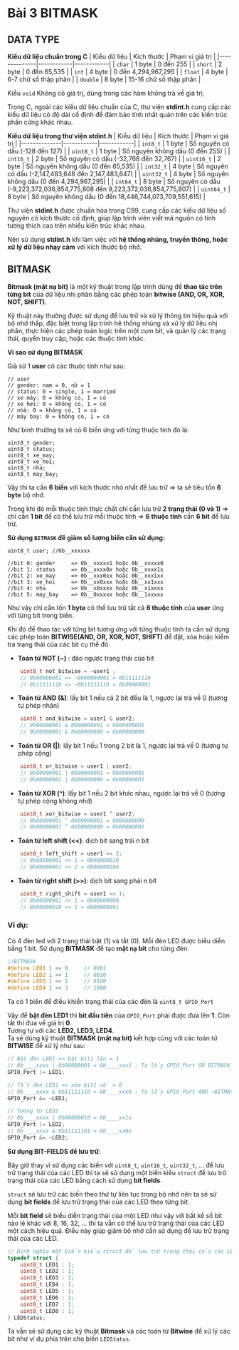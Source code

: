 
# Bài 3 BITMASK

## DATA TYPE

__Kiểu dữ liệu chuẩn trong C__
| Kiểu dữ liệu | Kích thước      | Phạm vi giá trị       |
|--------------|------------|------------|
| ```char```   | 1 byte     | 0 đến 255  |
| ```short```  | 2 byte     | 0 đến 65,535 |
| ```int```    | 4 byte     | 0 đến 4,294,967,295  |
| ```float```  | 4 byte     | 6-7 chữ số thập phân  |
| ```double``` | 8 byte     | 15-16 chữ số thập phân  |

Kiểu ```void``` Không có giá trị, dùng trong các hàm không trả về giá trị.

Trong C, ngoài các kiểu dữ liệu chuẩn của C, thư viện __stdint.h__ cung cấp các kiểu dữ liệu có độ dài cố định để đảm bảo tính nhất quán trên các kiến trúc phần cứng khác nhau.

__Kiểu dữ liệu trong thư viện stdint.h__ 
| Kiểu dữ liệu | Kích thước      | Phạm vi giá trị       |
|--------------|------------|------------|
| ```int8_t```   | 1 byte     | Số nguyên có dấu (-128 đến 127)  |
| ```uint8_t```  | 1 byte     | Số nguyên không dấu (0 đến 255) |
| ```int16_t```  | 2 byte     | Số nguyên có dấu (-32,768 đến 32,767)  |
| ```uint16_t``` | 2 byte     | Số nguyên không dấu (0 đến 65,535)  |
| ```int32_t```  | 4 byte     | Số nguyên có dấu (-2,147,483,648 đến 2,147,483,647)  |
| ```uint32_t``` | 4 byte     | Số nguyên không dấu (0 đến 4,294,967,295)  |
| ```int64_t```  | 8 byte     | Số nguyên có dấu (-9,223,372,036,854,775,808 đến 9,223,372,036,854,775,807) |
| ```uint64_t``` | 8 byte     | Số nguyên không dấu (0 đến 18,446,744,073,709,551,615) |

Thư viện __stdint.h__ được chuẩn hóa trong C99, cung cấp các kiểu dữ liệu số nguyên có kích thước cố định, giúp lập trình viên viết mã nguồn có tính tương thích cao trên nhiều kiến trúc khác nhau.  

Nên sử dụng __stdint.h__ khi làm việc với __hệ thống nhúng, truyền thông, hoặc xử lý dữ liệu nhạy cảm__ với kích thước bộ nhớ.


## BITMASK 

__Bitmask (mặt nạ bit)__ là một kỹ thuật trong lập trình dùng để __thao tác trên từng bit__ của dữ liệu nhị phân bằng các phép toán __bitwise (AND, OR, XOR, NOT, SHIFT)__.  

Kỹ thuật này thường được sử dụng để lưu trữ và xử lý thông tin hiệu quả với bộ nhớ thấp, đặc biệt trong lập trình hệ thống nhúng và xử lý dữ liệu nhị phân, thực hiện các phép toán logic trên một cụm bit, và quản lý các trạng thái, quyền truy cập, hoặc các thuộc tính khác.

__Vì sao sử dụng BITMASK__

Giả sử 1 __user__ có các thuộc tính như sau:
```
// user
// gender: nam = 0, nữ = 1
// status: 0 = single, 1 = married
// xe máy: 0 = không có, 1 = có
// xe hơi: 0 = không có, 1 = có
// nhà: 0 = không có, 1 = có
// máy bay: 0 = không có, 1 = có
```
Như bình thường ta sẽ có 6 biến ứng với từng thuộc tính đó là:
```
uint8_t gender;
uint8_t status;
uint8_t xe_may;
uint8_t xe_hoi;
uint8_t nha;
uint8_t may_bay;
```
Vậy thì ta cần __6 biến__ với kích thước nhỏ nhất để lưu trữ => ta sẽ tiêu tốn __6 byte__ bộ nhớ.  

Trong khi đó mỗi thuộc tính thực chất chỉ cần lưu trữ __2 trạng thái (0 và 1)__ => chỉ cần __1 bit__ để có thể lưu trữ mỗi thuộc tính => __6 thuộc tính__ cần __6 bit__ để lưu trữ.  

__Sử dụng ```BITMASK``` để giảm số lượng biến cần sử dụng:__

```
uint8_t user; //0b__xxxxxx

//bit 0: gender     => 0b__xxxxx1 hoặc 0b__xxxxx0
//bit 1: status     => 0b__xxxx0x hoặc 0b__xxxx1x
//bit 2: xe_may     => 0b__xxx0xx hoặc 0b__xxx1xx
//bit 3: xe_hoi     => 0b__xx0xxx hoặc 0b__xx1xxx
//bit 4: nha        => 0b__x0xxxx hoặc 0b__x1xxxx
//bit 5: may_bay    => 0b__0xxxxx hoặc 0b__1xxxxx
```
Như vậy chỉ cần tốn __1 byte__ có thể lưu trữ tất cả __6 thuộc tính__ của __user__ ứng với từng bit trong biến.

Khi đó để thao tác với từng bit tương ứng với từng thuộc tính ta cần sử dụng các phép toán __BITWISE(AND, OR, XOR, NOT, SHIFT)__  để đặt, xóa hoặc kiểm tra trạng thái của các bit cụ thể đó.  

* __Toán tử NOT (~)__ : đảo ngược trạng thái của bit  
```C
    uint8_t not_bitwise = ~user1 ;
    // 0b00000001 => ~0b00000001 = 0b11111110
    // 0b11111110 => ~0b11111110 = 0b00000001
```

* __Toán tử AND (&)__: lấy bit 1 nếu cả 2 bit đều là 1, ngược lại trả về 0 (tương tự phép nhân)  
```C
    uint8_t and_bitwise = user1 & user2;
    // 0b00000001 & 0b00000001 = 0b00000001
    // 0b00000001 & 0b00000000 = 0b00000000
```

* __Toán tử OR (|)__: lấy bit 1 nếu 1 trong 2 bit là 1, ngược lại trả về 0 (tương tự phép cộng)  
```C
    uint8_t or_bitwise = user1 | user2;
    // 0b00000001 | 0b00000001 = 0b00000001
    // 0b00000001 | 0b00000000 = 0b00000001
```

* __Toán tử XOR (^)__: lấy bit 1 nếu 2 bit khác nhau, ngược lại trả về 0 (tương tự phép cộng không nhớ)
```C
    uint8_t xor_bitwise = user1 ^ user2;
    // 0b00000001 ^ 0b00000001 = 0b00000000
    // 0b00000001 ^ 0b00000000 = 0b00000001
```

* __Toán tử left shift (<<)__: dịch bit sang trái n bit 
```C
    uint8_t left_shift = user1 << 2;
    // 0b00000001 << 1 = 0b00000010
    // 0b00000001 << 2 = 0b00000100
```

* __Toán tử right shift (>>)__: dịch bit sang phải n bit
```C
    uint8_t right_shift = user1 >> 1;
    // 0b00000001 >> 1 = 0b00000000
    // 0b00000010 >> 1 = 0b00000001
```

### Ví dụ:
Có 4 đèn led với 2 trạng thái bật (1) và tắt (0). Mỗi đèn LED được biểu diễn bằng 1 bit. Sử dụng __BITMASK__ để tạo __mặt nạ bit__ cho từng đèn.

```c
//BITMASK
#define LED1 1 << 0     // 0001
#define LED2 1 << 1     // 0010
#define LED3 1 << 2     // 0100
#define LED4 1 << 3     // 1000
```

Ta có 1 biến để điều khiển trạng thái của các đèn là ```uint8_t GPIO_Port```  

Vậy để __bật đèn LED1__ thì __bit đầu tiên__ của ```GPIO_Port``` phải được đưa lên __1__. Còn tắt thì đưa về giá trị __0__.  
Tương tự với các __LED2, LED3, LED4__.  
Ta sẽ dùng kỹ thuật __BITMASK (mặt nạ bit)__ kết hợp cùng với các toán tử __BITWISE__ để xử lý như sau:

```c
// Bật đèn LED1 => bật bit1 lên = 1
// 0b____xxxx | 0b00000001 = 0b____xxx1 : Ta lấy GPIO_Port OR BITMASK_LED1 (x | 1 = 1) => bật bit1 lên = 1
GPIO_Port |= LED1;

// Tắt đèn LED1 => xóa bit1 về = 0
// 0b____xxxx & 0b11111110 = 0b____xxx0 : Ta lấy GPIO_Port AND ~BITMASK_LED1 (x & 0 = 0) => xóa bit1 về = 0
GPIO_Port &= ~LED1;

// Tương tự LED2
// 0b____xxxx | 0b00000010 = 0b____xx1x
GPIO_Port |= LED2;
// 0b____xxxx & 0b11111101 = 0b____xx0x
GPIO_Port &= ~LED2;
```

__Sử dụng BIT-FIELDS để lưu trữ__:

Bây giờ thay vì sử dụng các biến với ```uint8_t```, ```uint16_t```, ```uint32_t```, ... để lưu trữ trạng thái của các LED thì ta sẽ sử dụng một biến kiểu ```struct``` để lưu trữ trạng thái của các LED bằng cách sử dụng __bit fields__.  

```struct``` sẽ lưu trữ các biến theo thứ tự liên tục trong bộ nhớ nên ta sẽ sử dụng __bit fields__ để lưu trữ trạng thái của các LED theo từng bit. 

Mỗi __bit field__ sẽ biểu diễn trạng thái của một LED như vậy với bất kể số bit nào lẻ khác với 8, 16, 32, ... thì ta vẫn có thể lưu trữ trạng thái của các LED một cách hiệu quả. Điều này giúp giảm bộ nhớ cần sử dụng để lưu trữ trạng thái của các LED.

```C
// Định nghĩa một biến kiểu struct để lưu trữ trạng thái của các LED bằng cách sử dụng bit fields
typedef struct {
    uint8_t LED1 : 1;   
    uint8_t LED2 : 1;
    uint8_t LED3 : 1;
    uint8_t LED4 : 1;
    uint8_t LED5 : 1;
    uint8_t LED6 : 1;
    uint8_t LED7 : 1;
    uint8_t LED8 : 1;
} LEDStatus;
```
Ta vẫn sẽ sử dụng các kỹ thuật __Bitmask__ và các toán tử __Bitwise__ để xử lý các bit như ví dụ phía trên cho biến ```LEDStatus```.